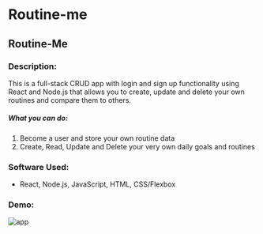 # Routine-me


## Routine-Me

### Description:

This is a full-stack CRUD app with login and sign up functionality using React and Node.js that allows you to create, update and delete your own routines and compare them to others.

##### What you can do:
1. Become a user and store your own routine data
2. Create, Read, Update and Delete your very own daily goals and routines

### Software Used:
- React, Node.js, JavaScript, HTML, CSS/Flexbox

### Demo: 
![app](https://j.gifs.com/k8DKkK.gif)
